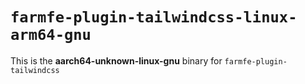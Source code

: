 # `farmfe-plugin-tailwindcss-linux-arm64-gnu`

This is the **aarch64-unknown-linux-gnu** binary for `farmfe-plugin-tailwindcss`

